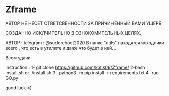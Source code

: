 # Zframe

АВТОР НЕ НЕСЕТ ОТВЕТСВЕННОСТИ ЗА ПРИЧИНЕННЫЙ ВАМИ УЩЕРБ.

СОЗДАННО ИСКЛЧИТЕЛЬНО В ОЗНОКОМИТЕЛЬНЫХ ЦЕЛЯХ.

АВТОР : telegram : @sudoreboot2020
В папке "utils" находятся исходники всего , что есть в утилите и  даже что будет в ней...

Всем удачи


instruction :
1- git clone 
https://github.com/kotik06/Zframe/
2-bash install.sh or ./install.sh
3- python3 -m pip install -r requirements.txt
4 -run GO.py

good luck =)
